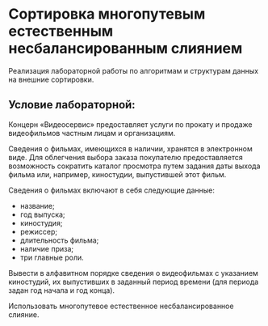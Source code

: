 # Сортировка многопутевым естественным несбалансированным слиянием

Реализация лабораторной работы по алгоритмам и структурам данных на внешние сортировки.

## Условие лабораторной:

Концерн «Видеосервис» предоставляет услуги по прокату и продаже видеофильмов частным лицам
и организациям.

Сведения о фильмах, имеющихся в наличии, хранятся в электронном виде.
Для облегчения выбора заказа покупателю предоставляется возможность сократить каталог просмотра путем задания даты выхода фильма или, например, киностудии, выпустившей этот фильм.

Сведения о фильмах включают в себя следующие данные:
- название;
- год выпуска;
- киностудия;
- режиссер;
- длительность фильма;
- наличие приза;
- три главные роли.

Вывести в алфавитном порядке сведения о видеофильмах с указанием киностудий, их выпустивших в заданный период времени (для периода задан год начала и год конца).

Использовать многопутевое естественное несбалансированное слияние.
